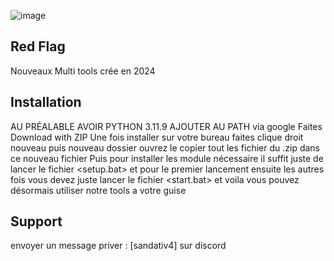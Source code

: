 ![image]([https://cdn.discordapp.com/attachments/1265059833263161365/1266938967262236755/image.png?ex=66a6f85c&is=66a5a6dc&hm=c75a1579187aefa12b3a5fe20b78103c2a15f9cbb01b4ac506b1f2d810ff84cd&])

## Red Flag
 Nouveaux Multi tools crée en 2024 


## Installation 
AU PRÉALABLE AVOIR PYTHON 3.11.9 AJOUTER AU PATH via google
Faites Download with ZIP
Une fois installer sur votre bureau faites clique droit nouveau puis nouveau dossier
ouvrez le
copier tout les fichier du .zip dans ce nouveau fichier
Puis pour installer les module nécessaire il suffit juste de lancer le fichier <setup.bat> et pour le premier lancement ensuite les autres fois vous devez juste lancer le fichier <start.bat> et voila vous pouvez désormais utiliser notre tools a votre guise 


## Support
envoyer un message priver  : [sandativ4] sur discord

